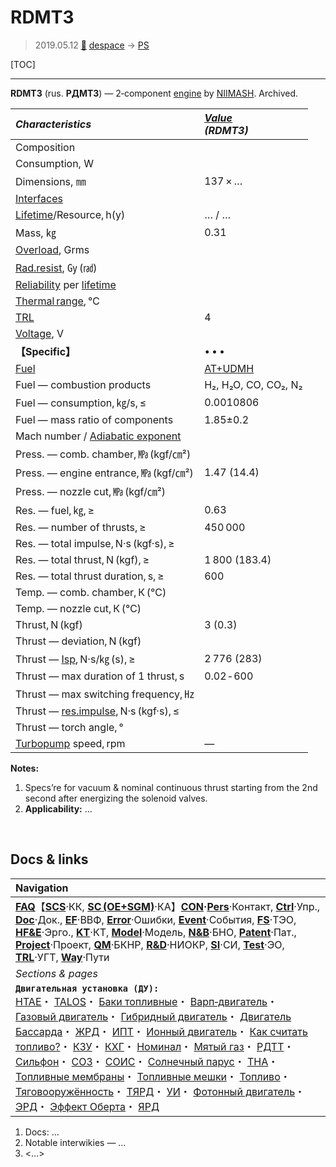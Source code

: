 # RDMT3
> 2019.05.12 [🚀](../index/index.md) [despace](index.md) → [PS](ps.md)

[TOC]

---

**RDMT3** (rus. **РДМТ3**) — 2‑component [engine](ps.md) by [NIIMASH](zz_niimash.md). Archived.

|*Characteristics*|*[Value](si.md)<br> (RDMT3)*|
|:--|:--|
|Composition| |
|Consumption, W| |
|Dimensions, ㎜|137 × …|
|[Interfaces](interface.md)| |
|[Lifetime](lifetime.md)/Resource, h(y)|… / …|
|Mass, ㎏|0.31|
|[Overload](vibration.md), Grms| |
|[Rad.resist](ion_rad.md), ㏉ (㎭)| |
|[Reliability](qm.md) per [lifetime](lifetime.md)| |
|[Thermal range](tcs.md), ℃| |
|[TRL](trl.md)|4|
|[Voltage](voltage.md), V| |
|**【Specific】**|• • •|
|[Fuel](fuel.md)|[AT+UDMH](at_plus.md)|
|Fuel — combustion products|H₂, H₂O, CO, CO₂, N₂|
|Fuel — consumption, ㎏/s, ≤|0.0010806|
|Fuel — mass ratio of components|1.85±0.2|
|Mach number / [Adiabatic exponent](heat_cr.md)| |
|Press. — comb. chamber, ㎫ (kgf/㎝²)| |
|Press. — engine entrance, ㎫ (kgf/㎝²)|1.47 (14.4)|
|Press. — nozzle cut, ㎫ (kgf/㎝²)| |
|Res. — fuel, ㎏, ≥|0.63|
|Res. — number of thrusts, ≥|450 000|
|Res. — total impulse, N·s (kgf·s), ≥| |
|Res. — total thrust, N (kgf), ≥|1 800 (183.4)|
|Res. — total thrust duration, s, ≥|600|
|Temp. — comb. chamber, К (℃)| |
|Temp. — nozzle cut, К (℃)| |
|Thrust, N (kgf)|3 (0.3)|
|Thrust — deviation, N (kgf)| |
|Thrust — [Isp](isp.md), N·s/㎏ (s), ≥|2 776 (283)|
|Thrust — max duration of 1 thrust, s|0.02 ‑ 600|
|Thrust — max switching frequency, ㎐| |
|Thrust — [res.impulse](ing.md), N·s (kgf·s), ≤| |
|Thrust — torch angle, °| |
|[Turbopump](turbopump.md) speed, rpm|—|

**Notes:**

   1. Specs’re for vacuum & nominal continuous thrust starting from the 2nd second after energizing the solenoid valves.
   1. **Applicability:** …



<p style="page-break-after:always"> </p>

## Docs & links
|Navigation|
|:--|
|**[FAQ](faq.md)**【**[SCS](scs.md)**·КК, **[SC (OE+SGM)](sc.md)**·КА】**[CON](contact.md)·[Pers](person.md)**·Контакт, **[Ctrl](control.md)**·Упр., **[Doc](doc.md)**·Док., **[EF](ef.md)**·ВВФ, **[Error](error.md)**·Ошибки, **[Event](event.md)**·События, **[FS](fs.md)**·ТЭО, **[HF&E](hfe.md)**·Эрго., **[KT](kt.md)**·КТ, **[Model](model.md)**·Модель, **[N&B](nnb.md)**·БНО, **[Patent](патент.md)**·Пат., **[Project](project.md)**·Проект, **[QM](qm.md)**·БКНР, **[R&D](rnd.md)**·НИОКР, **[SI](si.md)**·СИ, **[Test](test.md)**·ЭО, **[TRL](trl.md)**·УГТ, **[Way](way.md)**·Пути|
|*Sections & pages*|
|**`Двигательная установка (ДУ):`**<br> [HTAE](htae.md)・ [TALOS](talos.md)・ [Баки топливные](fuel_tank.md)・ [Варп‑двигатель](warp_drive.md)・ [Газовый двигатель](cgt.md)・ [Гибридный двигатель](гбрд.md)・ [Двигатель Бассарда](bussard_ramjet.md)・ [ЖРД](lpr.md)・ [ИПТ](ing.md)・ [Ионный двигатель](иод.md)・ [Как считать топливо?](si.md)・ [КЗУ](cinu.md)・ [КХГ](cgs.md)・ [Номинал](nominal.md)・ [Мятый газ](exhsteam.md)・ [РДТТ](spr.md)・ [Сильфон](сильфон.md)・ [СОЗ](соз.md)・ [СОИС](соис.md)・ [Солнечный парус](солнечный_парус.md)・ [ТНА](turbopump.md)・ [Топливные мембраны](топливные_мембраны.md)・ [Топливные мешки](топливные_мешки.md)・ [Топливо](fuel.md)・ [Тяговооружённость](ttwr.md)・ [ТЯРД](тярд.md)・ [УИ](isp.md)・ [Фотонный двигатель](фотонный_двигатель.md)・ [ЭРД](epsp.md)・ [Эффект Оберта](oberth_eff.md)・ [ЯРД](ntr.md)|

   1. Docs: …
   1. Notable interwikies — …
   1. <…>
